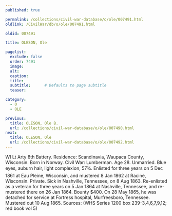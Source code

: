 ```yaml
---
published: true

permalink: /collections/civil-war-database/o/ole/007491.html
oldlink: /CivilWar/db/o/ole/007491.html

oldid: 007491

title: OLESON, Ole

pagelist:
  exclude: false
  order: 7491
  image: 
  alt:
  caption:
  title:
  subtitle:      # Defaults to page subtitle
  teaser:

category: 
  - O 
  - OLE

previous:
  title: OLESON, Ole B.
  url: /collections/civil-war-database/o/ole/007490.html  
next:
  title: OLESON, Ole
  url: /collections/civil-war-database/o/ole/007492.html   
---
```

WI Lt Arty 8th Battery. Residence: Scandinavia, Waupaca County, Wisconsin. Born in Norway. Civil War: Lumberman. Age 28. Unmarried. Blue eyes, auburn hair, light complexion, 5&#146;7&frac34;&#148;. Enlisted for three years on 5 Dec 1861 at Eau Pleine, Wisconsin, and mustered 8 Jan 1862 at Racine, Wisconsin. Private. Sick in Nashville, Tennessee, on 8 Aug 1863. Re-enlisted as a veteran for three years on 5 Jan 1864 at Nashville, Tennessee, and re-mustered there on 26 Jan 1864. Bounty $400. On 28 May 1865, he was detached for service at Fortress hospital, Murfreesboro, Tennessee. Mustered out 10 Aug 1865. Sources: (WHS Series 1200 box 239-3,4,6,7,9,12; red book vol 5)